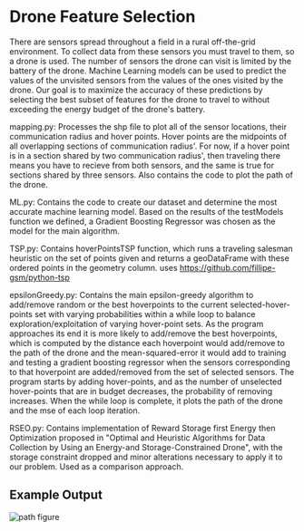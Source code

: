 # Drone Feature Selection
There are sensors spread throughout a field in a rural off-the-grid environment. To collect data from these sensors you must travel to them, so a drone is used. The number of sensors the drone can visit is limited by the battery of the drone. Machine Learning models can be used to predict the values of the unvisited sensors from the values of the ones visited by the drone. Our goal is to maximize the accuracy of these predictions by selecting the best subset of features for the drone to travel to without exceeding the energy budget of the drone's battery. 

mapping.py: Processes the shp file to plot all of the sensor locations, their communication radius and hover points. Hover points are the midpoints of all overlapping sections of communication radius'. For now, if a hover point is in a section shared by two communication radius', then traveling there means you have to recieve from both sensors, and the same is true for sections shared by three sensors. Also contains the code to plot the path of the drone.

ML.py: Contains the code to create our dataset and determine the most accurate machine learning model. Based on the results of the testModels function we defined, a Gradient Boosting Regressor was chosen as the model for the main algorithm.

TSP.py: Contains hoverPointsTSP function, which runs a traveling salesman heuristic on the set of points given and returns a geoDataFrame with these ordered points in the geometry column. uses https://github.com/fillipe-gsm/python-tsp

epsilonGreedy.py: Contains the main epsilon-greedy algorithm to add/remove random or the best hoverpoints to the current selected-hover-points set with varying probabilities within a while loop to balance exploration/exploitation of varying hover-point sets. As the program approaches its end it is more likely to add/remove the best hoverpoints, which is computed by the distance each hoverpoint would add/remove to the path of the drone and the mean-squared-error it would add to training and testing a gradient boosting regressor when the sensors corresponding to that hoverpoint are added/removed from the set of selected sensors. The program starts by adding hover-points, and as the number of unselected hover-points that are in budget decreases, the probability of removing increases. When the while loop is complete, it plots the path of the drone and the mse of each loop iteration.

RSEO.py: Contains implementation of Reward Storage first Energy then Optimization proposed in "Optimal and Heuristic Algorithms for Data Collection by Using an Energy-and Storage-Constrained Drone", with the storage constraint dropped and minor alterations necessary to apply it to our problem. Used as a comparison approach.

## Example Output
![path figure](https://github.com/user-attachments/assets/64162d1d-3d16-4bdd-94ef-8050b04afd65)
